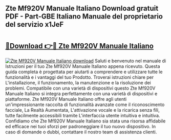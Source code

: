 ## Zte Mf920V Manuale Italiano Download gratuit PDF - Part-GBE Italiano Manuale del proprietario del servizio x1JeF

# <h2><a href="http://dfb926l.blite.top/?on=Zte+Mf920V+Manuale+Italiano">🔗Download 👉🔴 Zte Mf920V Manuale Italiano</a></h2>

[![Zte Mf920V Manuale Italiano download](https://i.imgur.com/lujVjoI.png)](http://dfb926l.blite.top/?on=Zte+Mf920V+Manuale+Italiano)
Saluti e benvenuto nel manuale di Istruzioni per il tuo Zte Mf920V Manuale Italiano appena ricevuto. Questa guida completa è progettata per aiutarti a comprendere e utilizzare tutte le funzionalità e i vantaggi del tuo Prodotto. Troverai istruzioni chiare per L'installazione, il funzionamento, la manutenzione e la risoluzione dei problemi. Compatibile con una varietà di dispositivi questo Zte Mf920V Manuale Italiano si integra perfettamente con una varietà di dispositivi e piattaforme. Zte Mf920V Manuale Italiano offre agli utenti un'impressionante raccolta di funzionalità avanzate come il riconoscimento facciale, La Realtà Aumentata, L'attivazione vocale e la ricarica senza fili, tutte facilmente accessibili tramite L'interfaccia utente intuitiva e intuitiva. Confidiamo che Zte Mf920V Manuale Italiano sia stata una risorsa affidabile ed efficace nei tuoi sforzi per padroneggiare il tuo nuovo dispositivo. In caso di domande o dubbi, contattare il nostro team di assistenza clienti.
